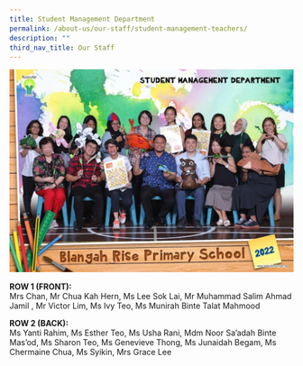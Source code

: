 ```yaml
---
title: Student Management Department
permalink: /about-us/our-staff/student-management-teachers/
description: ""
third_nav_title: Our Staff
---
```

<img src="/images/image15.jpg">

**ROW 1 (FRONT):** <br>
Mrs Chan, Mr Chua Kah Hern, Ms Lee Sok Lai, Mr Muhammad Salim Ahmad Jamil&nbsp;, Mr Victor Lim, Ms Ivy Teo, Ms Munirah Binte Talat Mahmood

**ROW 2 (BACK):** <br>
Ms Yanti Rahim, Ms Esther Teo, Ms Usha Rani, Mdm Noor Sa’adah Binte Mas’od, Ms Sharon Teo, Ms Genevieve Thong, Ms Junaidah Begam, Ms Chermaine Chua, Ms Syikin, Mrs Grace Lee
